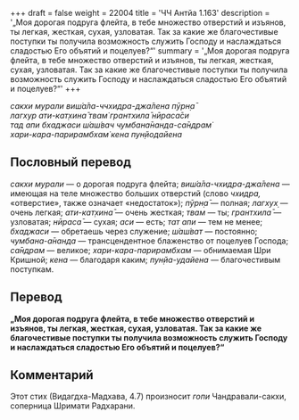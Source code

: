 +++
draft = false
weight = 22004
title = 'ЧЧ Антйа 1.163'
description = '„Моя дорогая подруга флейта, в тебе множество отверстий и изъянов, ты легкая, жесткая, сухая, узловатая. Так за какие же благочестивые поступки ты получила возможность служить Господу и наслаждаться сладостью Его объятий и поцелуев?“'
summary = '„Моя дорогая подруга флейта, в тебе множество отверстий и изъянов, ты легкая, жесткая, сухая, узловатая. Так за какие же благочестивые поступки ты получила возможность служить Господу и наслаждаться сладостью Его объятий и поцелуев?“'
+++

_сакхи мурали виш́а̄ла-ччхидра-джа̄лена пӯрн̣а̄  
лагхур ати-кат̣хина̄ твам̇ грантхила̄ нӣраса̄си  
тад апи бхаджаси ш́аш́вач чумбана̄нанда-са̄ндрам̇  
хари-кара-парирамбхам̇ кена пун̣йодайена_

## Пословный перевод

_сакхи_ _мурали_ — о дорогая подруга флейта; _виш́а̄ла_\-_чхидра_\-_джа̄лена_ — имеющая на теле множество больших отверстий (слово _чхидра,_ «отверстие», также означает «недостаток»); _пӯрн̣а̄_ — полная; _лагхух̣_ — очень легкая; _ати_\-_кат̣хина̄_ — очень жесткая; _твам_ — ты; _грантхила̄_ — узловатая; _нӣраса̄_ — сухая; _аси_ — есть; _тат_ _апи_ — тем не менее; _бхаджаси_ — обретаешь через служение; _ш́аш́ват_ — постоянно; _чумбана_\-_а̄нанда_ — трансцендентное блаженство от поцелуев Господа; _са̄ндрам_ — великое; _хари_\-_кара_\-_парирамбхам_ — обнимаемая Шри Кришной; _кена_ — благодаря каким; _пун̣йа_\-_удайена_ — благочестивым поступкам.

## Перевод

**„Моя дорогая подруга флейта, в тебе множество отверстий и изъянов, ты легкая, жесткая, сухая, узловатая. Так за какие же благочестивые поступки ты получила возможность служить Господу и наслаждаться сладостью Его объятий и поцелуев?“**

## Комментарий

Этот стих (Видагдха-Мадхава, 4.7) произносит _гопи_ Чандравали-сакхи, соперница Шримати Радхарани.
